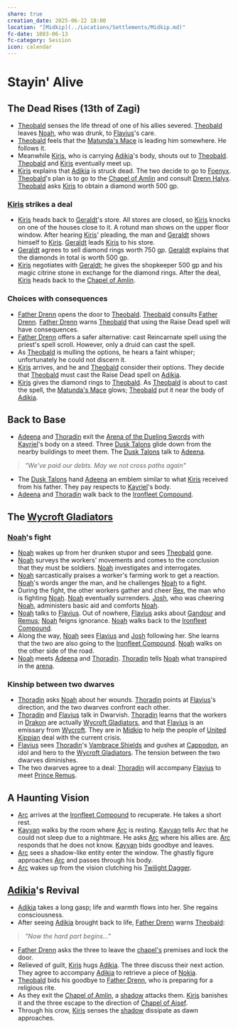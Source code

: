 ```yaml
---
share: true
creation_date: 2025-06-22 18:00
location: "[Midkip](../Locations/Settlements/Midkip.md)"
fc-date: 1083-06-13
fc-category: Session
icon: calendar
---
```

# Stayin' Alive
## The Dead Rises (13th of Zagi)
- [Theobald](../PCs/Theobald%20Clayhollow.md) senses the life thread of one of his allies severed. [Theobald](../PCs/Theobald%20Clayhollow.md) leaves [Noah](../PCs/Noah%20Skie.md), who was drunk, to [Flavius](../../Flavius%20Underburrow.md)'s care.
- [Theobald](../PCs/Theobald%20Clayhollow.md) feels that the [Matunda's Mace](../Items/Mythic%20Items/Matunda's%20Mace.md) is leading him somewhere. He follows it.
- Meanwhile [Kiris](../PCs/Kiris%20Acquermann.md), who is carrying [Adikia](../PCs/Adikia%20Unalome.md)'s body, shouts out to [Theobald](../PCs/Theobald%20Clayhollow.md). [Theobald](../PCs/Theobald%20Clayhollow.md) and [Kiris](../PCs/Kiris%20Acquermann.md) eventually meet up. 
- [Kiris](../PCs/Kiris%20Acquermann.md) explains that [Adikia](../PCs/Adikia%20Unalome.md) is struck dead. The two decide to go to [Foenyx](../Locations/Areas/Foenyx%20District.md). [Theobald](../PCs/Theobald%20Clayhollow.md)'s plan is to go to the [Chapel of Amlin](../Locations/Buildings/Chapel%20of%20Amlin.md) and consult [Drenn Halyx](../NPCs/Drenn%20Halyx.md). [Theobald](../PCs/Theobald%20Clayhollow.md) asks [Kiris](../PCs/Kiris%20Acquermann.md) to obtain a diamond worth 500 gp.
### [Kiris](../PCs/Kiris%20Acquermann.md) strikes a deal
- [Kiris](../PCs/Kiris%20Acquermann.md) heads back to [Geraldt](../NPCs/Geraldt%20Dratzel.md)'s store. All stores are closed, so [Kiris](../PCs/Kiris%20Acquermann.md) knocks on one of the houses close to it. A rotund man shows on the upper floor window. After hearing [Kiris](../PCs/Kiris%20Acquermann.md)' pleading, the man and [Geraldt](../NPCs/Geraldt%20Dratzel.md) shows himself to [Kiris](../PCs/Kiris%20Acquermann.md). [Geraldt](../NPCs/Geraldt%20Dratzel.md) leads [Kiris](../PCs/Kiris%20Acquermann.md) to his store.
- [Geraldt](../NPCs/Geraldt%20Dratzel.md) agrees to sell diamond rings worth 750 gp. [Geraldt](../NPCs/Geraldt%20Dratzel.md) explains that the diamonds in total is worth 500 gp.
- [Kiris](../PCs/Kiris%20Acquermann.md) negotiates with [Geraldt](../NPCs/Geraldt%20Dratzel.md); he gives the shopkeeper 500 gp and his magic citrine stone in exchange for the diamond rings. After the deal, [Kiris](../PCs/Kiris%20Acquermann.md) heads back to the [Chapel of Amlin](../Locations/Buildings/Chapel%20of%20Amlin.md).
### Choices with consequences
- [Father Drenn](../NPCs/Drenn%20Halyx.md) opens the door to [Theobald](../PCs/Theobald%20Clayhollow.md). [Theobald](../PCs/Theobald%20Clayhollow.md) consults [Father Drenn](../NPCs/Drenn%20Halyx.md). [Father Drenn](../NPCs/Drenn%20Halyx.md) warns [Theobald](../PCs/Theobald%20Clayhollow.md) that using the Raise Dead spell will have consequences.
- [Father Drenn](../NPCs/Drenn%20Halyx.md) offers a safer alternative: cast Reincarnate spell using the priest's spell scroll. However, only a druid can cast the spell.
- As [Theobald](../PCs/Theobald%20Clayhollow.md) is mulling the options, he hears a faint whisper; unfortunately he could not discern it. 
- [Kiris](../PCs/Kiris%20Acquermann.md) arrives, and he and [Theobald](../PCs/Theobald%20Clayhollow.md) consider their options. They decide that [Theobald](../PCs/Theobald%20Clayhollow.md) must cast the Raise Dead spell on [Adikia](../PCs/Adikia%20Unalome.md).
- [Kiris](../PCs/Kiris%20Acquermann.md) gives the diamond rings to [Theobald](../PCs/Theobald%20Clayhollow.md). As [Theobald](../PCs/Theobald%20Clayhollow.md) is about to cast the spell, the [Matunda's Mace](../Items/Mythic%20Items/Matunda's%20Mace.md) glows; [Theobald](../PCs/Theobald%20Clayhollow.md) put it near the body of [Adikia](../PCs/Adikia%20Unalome.md).
## Back to Base
- [Adeena](../PCs/Adeena%20Oberon.md) and [Thoradin](../PCs/Thoradin%20Goodman.md) exit the [Arena of the Dueling Swords](../Locations/Buildings/Arena%20of%20the%20Dueling%20Swords.md) with [Kayriel](../../Kayriel%20Acquermann.md)'s body on a steed. Three [Dusk Talons](../Factions/Dusk%20Talons.md) glide down from the nearby buildings to meet them. The [Dusk Talons](../Factions/Dusk%20Talons.md) talk to [Adeena](../PCs/Adeena%20Oberon.md).
> *"We've paid our debts. May we not cross paths again"*
- The [Dusk Talons](../Factions/Dusk%20Talons.md) hand [Adeena](../PCs/Adeena%20Oberon.md) an emblem similar to what [Kiris](../PCs/Kiris%20Acquermann.md) received from his father. They pay respects to [Kayriel](../../Kayriel%20Acquermann.md)'s body.
- [Adeena](../PCs/Adeena%20Oberon.md) and [Thoradin](../PCs/Thoradin%20Goodman.md) walk back to the [Ironfleet Compound](../Locations/Buildings/Ironfleet%20Compound.md).
## The [Wycroft Gladiators](../Factions/Wycroft%20Gladiators.md)
### [Noah](../PCs/Noah%20Skie.md)'s fight
- [Noah](../PCs/Noah%20Skie.md) wakes up from her drunken stupor and sees [Theobald](../PCs/Theobald%20Clayhollow.md) gone.
- [Noah](../PCs/Noah%20Skie.md) surveys the workers' movements and comes to the conclusion that they must be soldiers. [Noah](../PCs/Noah%20Skie.md) investigates and interrogates.
- [Noah](../PCs/Noah%20Skie.md) sarcastically praises a worker's farming work to get a reaction. [Noah](../PCs/Noah%20Skie.md)'s words anger the man, and he challenges [Noah](../PCs/Noah%20Skie.md) to a fight.
- During the fight, the other workers gather and cheer [Rex](../NPCs/Rex%20Pons.md), the man who is fighting [Noah](../PCs/Noah%20Skie.md). [Noah](../PCs/Noah%20Skie.md) eventually surrenders. [Josh](../NPCs/Josiah%20Rendle.md), who was cheering [Noah](../PCs/Noah%20Skie.md), administers basic aid and comforts [Noah](../PCs/Noah%20Skie.md).
- [Noah](../PCs/Noah%20Skie.md) talks to [Flavius](../../Flavius%20Underburrow.md). Out of nowhere, [Flavius](../../Flavius%20Underburrow.md) asks about [Gandour](../../Gandour%20Ironfleet.md) and [Remus](../NPCs/Remus%20Kyp.md); [Noah](../PCs/Noah%20Skie.md) feigns ignorance. [Noah](../PCs/Noah%20Skie.md) walks back to the [Ironfleet Compound](../Locations/Buildings/Ironfleet%20Compound.md).
- Along the way, [Noah](../PCs/Noah%20Skie.md) sees [Flavius](../../Flavius%20Underburrow.md) and [Josh](../NPCs/Josiah%20Rendle.md) following her. She learns that the two are also going to the [Ironfleet Compound](../Locations/Buildings/Ironfleet%20Compound.md). [Noah](../PCs/Noah%20Skie.md) walks on the other side of the road.
- [Noah](../PCs/Noah%20Skie.md) meets [Adeena](../PCs/Adeena%20Oberon.md) and [Thoradin](../PCs/Thoradin%20Goodman.md). [Thoradin](../PCs/Thoradin%20Goodman.md) tells [Noah](../PCs/Noah%20Skie.md) what transpired in the [arena](../Locations/Buildings/Arena%20of%20the%20Dueling%20Swords.md).
### Kinship between two dwarves
- [Thoradin](../PCs/Thoradin%20Goodman.md) asks [Noah](../PCs/Noah%20Skie.md) about her wounds. [Thoradin](../PCs/Thoradin%20Goodman.md) points at [Flavius](../../Flavius%20Underburrow.md)'s direction, and the two dwarves confront each other.
- [Thoradin](../PCs/Thoradin%20Goodman.md) and [Flavius](../../Flavius%20Underburrow.md) talk in Dwarvish. [Thoradin](../PCs/Thoradin%20Goodman.md) learns that the workers in [Drakon](../Locations/Areas/Drakon%20District.md) are actually [Wycroft Gladiators](../Factions/Wycroft%20Gladiators.md), and that [Flavius](../../Flavius%20Underburrow.md) is an emissary from [Wycroft](../Locations/Kingdoms/Wycroft%20Mountain%20Kingdom.md). They are in [Midkip](../Locations/Settlements/Midkip.md) to help the people of [United Kippian](../Locations/Kingdoms/Kingdom%20of%20United%20Kippian.md) deal with the current crisis.
- [Flavius](../../Flavius%20Underburrow.md) sees [Thoradin](../PCs/Thoradin%20Goodman.md)'s [Vambrace Shields](../Items/Mythic%20Items/Vambrace%20Shields.md) and gushes at [Cappodon](../Lore/Mythical%20Heroes/Johannes%20Cappodon.md), an idol and hero to the [Wycroft Gladiators](../Factions/Wycroft%20Gladiators.md). The tension between the two dwarves diminishes.
- The two dwarves agree to a deal: [Thoradin](../PCs/Thoradin%20Goodman.md) will accompany [Flavius](../../Flavius%20Underburrow.md) to meet [Prince Remus](../NPCs/Remus%20Kyp.md).
## A Haunting Vision
- [Arc](../PCs/Arc.md) arrives at the [Ironfleet Compound](../Locations/Buildings/Ironfleet%20Compound.md) to recuperate. He takes a short rest.
- [Kayvan](../../Kayvan%20Acquermann.md) walks by the room where [Arc](../PCs/Arc.md) is resting. [Kayvan](../../Kayvan%20Acquermann.md) tells Arc that he could not sleep due to a nightmare. He asks [Arc](../PCs/Arc.md) where his allies are. [Arc](../PCs/Arc.md) responds that he does not know. [Kayvan](../../Kayvan%20Acquermann.md) bids goodbye and leaves.
- [Arc](../PCs/Arc.md) sees a shadow-like entity enter the window. The ghastly figure approaches [Arc](../PCs/Arc.md) and passes through his body.
- [Arc](../PCs/Arc.md) wakes up from the vision clutching his [Twilight Dagger](../Items/Mythic%20Items/Twilight%20Dagger.md).
## [Adikia](../PCs/Adikia%20Unalome.md)'s Revival
- [Adikia](../PCs/Adikia%20Unalome.md) takes a long gasp; life and warmth flows into her. She regains consciousness.
- After seeing [Adikia](../PCs/Adikia%20Unalome.md) brought back to life, [Father Drenn](../NPCs/Drenn%20Halyx.md) warns [Theobald](../PCs/Theobald%20Clayhollow.md):
> *"Now the hard part begins..."*
- [Father Drenn](../NPCs/Drenn%20Halyx.md) asks the three to leave the [chapel's](../Locations/Buildings/Chapel%20of%20Amlin.md) premises and lock the door. 
- Relieved of guilt, [Kiris](../PCs/Kiris%20Acquermann.md) hugs [Adikia](../PCs/Adikia%20Unalome.md). The three discuss their next action. They agree to accompany [Adikia](../PCs/Adikia%20Unalome.md) to retrieve a piece of [Nokia](../PCs/Companions/Nokia.md).
- [Theobald](../PCs/Theobald%20Clayhollow.md) bids his goodbye to [Father Drenn](../NPCs/Drenn%20Halyx.md), who is preparing for a religious rite.
- As they exit the [Chapel of Amlin](../Locations/Buildings/Chapel%20of%20Amlin.md), a [shadow](../../Greater%20Shadow.md) attacks them. [Kiris](../PCs/Kiris%20Acquermann.md) banishes it and the three escape to the direction of [Chapel of Aisef](../Locations/Buildings/Chapel%20of%20Aisef.md).
- Through his crow, [Kiris](../PCs/Kiris%20Acquermann.md) senses the [shadow](../../Greater%20Shadow.md) dissipate as dawn approaches.